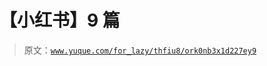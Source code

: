 # 【小红书】9 篇

> 原文：[`www.yuque.com/for_lazy/thfiu8/ork0nb3x1d227ey9`](https://www.yuque.com/for_lazy/thfiu8/ork0nb3x1d227ey9)




